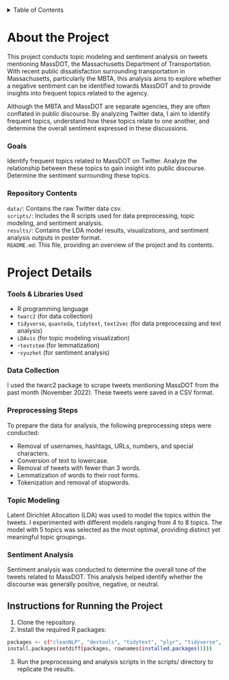 <a id="readme-top"></a>

<!-- TABLE OF CONTENTS -->
<details>
  <summary>Table of Contents</summary>
  <ol>
    <li>
      <a href="#about-the-project">About The Project</a>
      <ul>
        <li><a href="#goals">Goals</a></li>
        <li><a href="#repository-contents">Repository Contents</a></li>
        </ul>
    </li>
    <li>
      <a href="#project-details">Project Details</a>
      <ul>
        <li><a href="#tools-and-libraries-used">Tools & Libraries Used</a></li>
        <li><a href="#data-collection">Data Collection</a></li>
        <li><a href="#preprocessing-steps">PreprocessingSteps</a></li>
        <li><a href="#topic-modeling">Topic Modeling</a></li>
        <li><a href="#sentiment-analysis">Sentiment Analysis</a></li>
        </ul>
    </li>
    <li>
      <a href="#instructions-for-running-the-project">Instructions for Running the Project</a>
  </ol>
</details>

# About the Project

This project conducts topic modeling and sentiment analysis on tweets mentioning MassDOT, the Massachusetts Department of Transportation. With recent public dissatisfaction surrounding transportation in Massachusetts, particularly the MBTA, this analysis aims to explore whether a negative sentiment can be identified towards MassDOT and to provide insights into frequent topics related to the agency.

Although the MBTA and MassDOT are separate agencies, they are often conflated in public discourse. By analyzing Twitter data, I aim to identify frequent topics, understand how these topics relate to one another, and determine the overall sentiment expressed in these discussions.

### Goals

Identify frequent topics related to MassDOT on Twitter.
Analyze the relationship between these topics to gain insight into public discourse.
Determine the sentiment surrounding these topics.

### Repository Contents

`data/`: Contains the raw Twitter data csv.  
`scripts/`: Includes the R scripts used for data preprocessing, topic modeling, and sentiment analysis.  
`results/`: Contains the LDA model results, visualizations, and sentiment analysis outputs in poster format.  
`README.md`: This file, providing an overview of the project and its contents.  


# Project Details  

### Tools & Libraries Used
* R programming language
* `twarc2` (for data collection)
* `tidyverse`, `quanteda`, `tidytext`, `text2vec` (for data preprocessing and text analysis)
* `LDAvis` (for topic modeling visualization)
* -`textstem` (for lemmatization)
* -`syuzhet` (for sentiment analysis)
  
### Data Collection
I used the twarc2 package to scrape tweets mentioning MassDOT from the past month (November 2022). These tweets were saved in a CSV format.

### Preprocessing Steps

To prepare the data for analysis, the following preprocessing steps were conducted:

* Removal of usernames, hashtags, URLs, numbers, and special characters.
* Conversion of text to lowercase.
* Removal of tweets with fewer than 3 words.
* Lemmatization of words to their root forms.
* Tokenization and removal of stopwords.
### Topic Modeling

Latent Dirichlet Allocation (LDA) was used to model the topics within the tweets. I experimented with different models ranging from 4 to 8 topics. The model with 5 topics was selected as the most optimal, providing distinct yet meaningful topic groupings.

### Sentiment Analysis

Sentiment analysis was conducted to determine the overall tone of the tweets related to MassDOT. This analysis helped identify whether the discourse was generally positive, negative, or neutral.

  
## Instructions for Running the Project

1. Clone the repository.
2. Install the required R packages:
```bash 
packages <- c("cleanNLP", "devtools", "tidytext", "plyr", "tidyverse", "quanteda", "wordcloud", "syuzhet","wordcloud2", "text2vec")
install.packages(setdiff(packages, rownames(installed.packages())))
```
3. Run the preprocessing and analysis scripts in the scripts/ directory to replicate the results.
